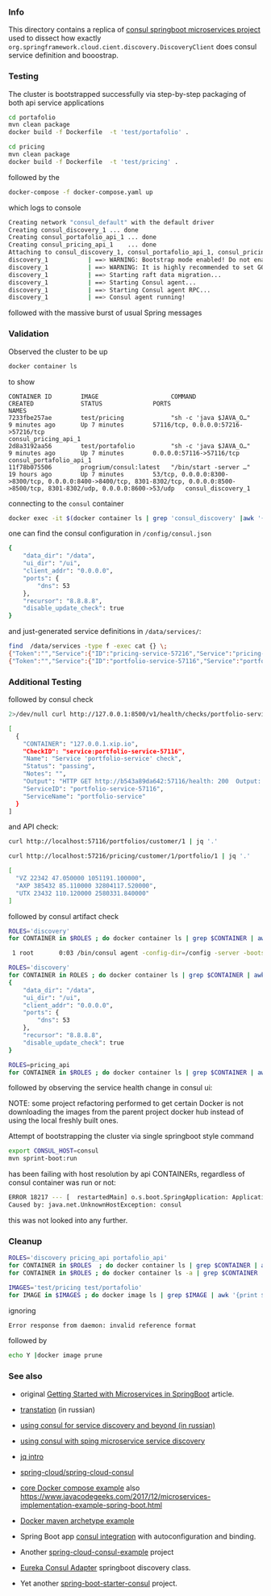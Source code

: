 ### Info

This directory contains a replica of [consul springboot microservices project](https://github.com/guedim/spring-projects/tree/master/consul-microservice-discovery-sample) used to dissect how exactly `org.springframework.cloud.cient.discovery.DiscoveryClient` does consul service definition and booostrap.

### Testing
 
The cluster is bootstrapped successfully via
step-by-step packaging of both api service applications
```sh
cd portafolio
mvn clean package
docker build -f Dockerfile  -t 'test/portafolio' .
```
```sh
cd pricing
mvn clean package
docker build -f Dockerfile  -t 'test/pricing' .
```
followed by the
```sh
docker-compose -f docker-compose.yaml up
```
which logs to console

```sh
Creating network "consul_default" with the default driver
Creating consul_discovery_1 ... done
Creating consul_portafolio_api_1 ... done
Creating consul_pricing_api_1    ... done
Attaching to consul_discovery_1, consul_portafolio_api_1, consul_pricing_api_1
discovery_1           | ==> WARNING: Bootstrap mode enabled! Do not enable unless necessary
discovery_1           | ==> WARNING: It is highly recommended to set GOMAXPROCS higher than 1
discovery_1           | ==> Starting raft data migration...
discovery_1           | ==> Starting Consul agent...
discovery_1           | ==> Starting Consul agent RPC...
discovery_1           | ==> Consul agent running!

```
followed with the massive burst of usual Spring messages

### Validation
Observed the cluster to be up 
```sh
docker container ls
```
to show
```
CONTAINER ID        IMAGE                    COMMAND                  CREATED             STATUS              PORTS                                                                                                                                NAMES
7233fbe257ae        test/pricing             "sh -c 'java $JAVA_O…"   9 minutes ago       Up 7 minutes        57116/tcp, 0.0.0.0:57216->57216/tcp                                                                                                  consul_pricing_api_1
2d8a3192aa56        test/portafolio          "sh -c 'java $JAVA_O…"   9 minutes ago       Up 7 minutes        0.0.0.0:57116->57116/tcp                                                                                                             consul_portafolio_api_1
11f78b075506        progrium/consul:latest   "/bin/start -server …"   19 hours ago        Up 7 minutes        53/tcp, 0.0.0.0:8300->8300/tcp, 0.0.0.0:8400->8400/tcp, 8301-8302/tcp, 0.0.0.0:8500->8500/tcp, 8301-8302/udp, 0.0.0.0:8600->53/udp   consul_discovery_1
```
connecting to the `consul` container
```sh
docker exec -it $(docker container ls | grep 'consul_discovery' |awk '{print $1}') '/bin/bash'
```
one can find the consul configuration in `/config/consul.json` 
```sh
{
	"data_dir": "/data",
	"ui_dir": "/ui",
	"client_addr": "0.0.0.0",
	"ports": {
		"dns": 53
	},
	"recursor": "8.8.8.8",
	"disable_update_check": true
}

```
and just-generated service definitions in `/data/services/`:

```sh
find  /data/services -type f -exec cat {} \;
{"Token":"","Service":{"ID":"pricing-service-57216","Service":"pricing-service","Tags":[],"Address":"7233fbe257ae","Port":57216}}
{"Token":"","Service":{"ID":"portfolio-service-57116","Service":"portfolio-service","Tags":[],"Address":"2d8a3192aa56","Port":57116}}
```

### Additional Testing
followed by consul check
```sh
2>/dev/null curl http://127.0.0.1:8500/v1/health/checks/portfolio-service | jq '.'
```	
```sh
[
  {
    "CONTAINER": "127.0.0.1.xip.io",
    "CheckID": "service:portfolio-service-57116",
    "Name": "Service 'portfolio-service' check",
    "Status": "passing",
    "Notes": "",
    "Output": "HTTP GET http://b543a89da642:57116/health: 200  Output: {\"description\":\"Composite Discovery Client\",\"status\":\"UP\"}",
    "ServiceID": "portfolio-service-57116",
    "ServiceName": "portfolio-service"
  }
]

```
and API check:
```sh
curl http://localhost:57116/portfolios/customer/1 | jq '.'
```
```sh
curl http://localhost:57216/pricing/customer/1/portfolio/1 | jq '.'
```

```sh
[
  "VZ 22342 47.050000 1051191.100000",
  "AXP 385432 85.110000 32804117.520000",
  "UTX 23432 110.120000 2580331.840000"
]

```
followed by consul artifact check
```sh
ROLES='discovery'
for CONTAINER in $ROLES ; do docker container ls | grep $CONTAINER | awk '{print $1}' | xargs -I{} docker exec -t {} /bin/sh -c  'ps -a | grep consu[l]'; done
```
```sh
 1 root       0:03 /bin/consul agent -config-dir=/config -server -bootstrap -advertise 192.168.99.100
```
```sh
ROLES='discovery'
for CONTAINER in ROLES ; do docker container ls | grep $CONTAINER | awk '{print $1}' | xargs -I{} docker exec -t {} /bin/sh -c  'cat /config/consul.json'; done 
{
	"data_dir": "/data",
	"ui_dir": "/ui",
	"client_addr": "0.0.0.0",
	"ports": {
		"dns": 53
	},
	"recursor": "8.8.8.8",
	"disable_update_check": true
}
```
```sh
ROLES=pricing_api
for CONTAINER in $ROLES ; do docker container ls | grep $CONTAINER | awk '{print $1}' | xargs -I{} docker exec -t {} /bin/sh -c 'kill -STOP $(pgrep java)'  ; done
```
followed by observing the service health change in consul ui:
  
NOTE: some project refactoring  performed to get certain Docker is not downloading the images
from the parent project docker hub instead of using the local freshly built ones.

Attempt of bootstrapping the cluster via single springboot style command
```sh
export CONSUL_HOST=consul
mvn sprint-boot:run
```
has been failing with host resolution by api CONTAINERs, regardless of consul container was run or not:

```sh
ERROR 18217 --- [  restartedMain] o.s.boot.SpringApplication: Application startup failed
Caused by: java.net.UnknownHostException: consul
```
this was not looked into any further.
### Cleanup

```sh
ROLES='discovery pricing_api portafolio_api'
for CONTAINER in $ROLES  ; do docker container ls | grep $CONTAINER | awk '{print $1}' | xargs -IX docker container stop X; done
for CONTAINER in $ROLES ; do docker container ls -a | grep $CONTAINER | awk '{print $1}' | xargs -IX docker container rm X; done
```
```sh
IMAGES='test/pricing test/portafolio'
for IMAGE in $IMAGES ; do docker image ls | grep $IMAGE | awk '{print $3}' | xargs  docker image rm {} ; done
```
ignoring
```sh
Error response from daemon: invalid reference format	
```
followed by
```sh
echo Y |docker image prune
```

### See also

  * original [Getting Started with Microservices in SpringBoot](https://www.infoq.com/articles/Microservices-SpringBoot) article.
  * [transtation](https://habr.com/company/otus/blog/413567/) (in russian)
  * [using consul for service discovery and beyond (in russian)](https://eax.me/consul/)
  * [using consul with sping microservice service discovery](http://cloud.spring.io/spring-cloud-consul/1.3.x/multi/multi_spring-cloud-consul-discovery.html)
      
  * [jq intro](https://www.youtube.com/watch?v=NzqBhHVJMDI)
  * [spring-cloud/spring-cloud-consul](https://github.com/spring-cloud/spring-cloud-consul)
  * [core Docker compose example](https://examples.javacodegeeks.com/devops/docker/docker-compose-example/)
    also https://www.javacodegeeks.com/2017/12/microservices-implementation-example-spring-boot.html
  * [Docker maven archetype example](http://geekyplatypus.com/packaging-and-serving-your-java-application-with-docker/)
  * Spring Boot app [consul integration](https://github.com/spring-cloud/spring-cloud-consul) with autoconfiguration and binding.
  * Another [spring-cloud-consul-example](https://github.com/yidongnan/spring-cloud-consul-example) project
  * [Eureka Consul Adapter](https://github.com/twinformatics/eureka-consul-adapter) springboot discovery class.
  * Yet another [spring-boot-starter-consul](https://github.com/markramach/spring-boot-starter-consul) project.
